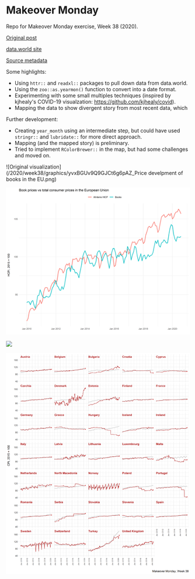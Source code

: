 # Makeover Monday  
Repo for Makeover Monday exercise, Week 38 (2020).

[Original post](https://ec.europa.eu/eurostat/en/web/products-eurostat-news/-/EDN-20200422-1)

[data.world site](https://data.world/makeovermonday/2020w38)

[Source metadata](https://ec.europa.eu/eurostat/cache/metadata/en/prc_hicp_esms.htm)

Some highlights:

*  Using `httr::` and `readxl::` packages to pull down data from data.world.
*  Using the `zoo::as.yearmon()` function to convert into a date format.  
*  Experimenting with some small multiples techniques (inspired by kjhealy's COVID-19 visualzation: https://github.com/kjhealy/covid).  
*  Mapping the data to show divergent story from most recent data, which 

Further development:  
*  Creating `year_month` using an intermediate step, but could have used `stringr::` and `lubridate::` for more direct approach.  
*  Mapping (and the mapped story) is preliminary.  
*  Tried to implement `RColorBrewer::` in the map, but had some challenges and moved on.  

![Original visualization](/2020/week38/graphics/yvxBGUv9Q9GJCt6g6pAZ_Price develpment of books in the EU.png)

![](/2020/week38/graphics/eu_ts_viz.png)

![](/2020/week38/graphics/map_viz/png)

![](/2020/week38/graphics/sm_viz.png)

